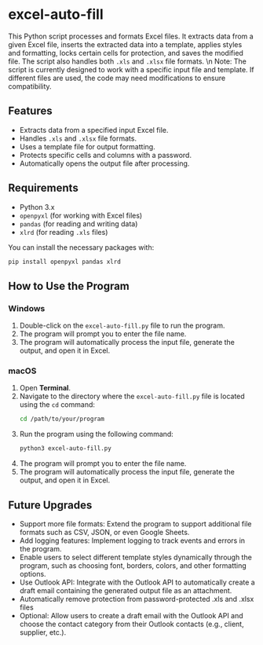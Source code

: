 # excel-auto-fill

This Python script processes and formats Excel files. It extracts data from a given Excel file, inserts the extracted data into a template, applies styles and formatting, locks certain cells for protection, and saves the modified file. The script also handles both `.xls` and `.xlsx` file formats. \n
Note: The script is currently designed to work with a specific input file and template. If different files are used, the code may need modifications to ensure compatibility.

## Features

- Extracts data from a specified input Excel file.
- Handles `.xls` and `.xlsx` file formats.
- Uses a template file for output formatting.
- Protects specific cells and columns with a password.
- Automatically opens the output file after processing.

## Requirements

- Python 3.x
- `openpyxl` (for working with Excel files)
- `pandas` (for reading and writing data)
- `xlrd` (for reading `.xls` files)

You can install the necessary packages with:

```bash
pip install openpyxl pandas xlrd
```

## How to Use the Program

### Windows
1. Double-click on the `excel-auto-fill.py` file to run the program.
2. The program will prompt you to enter the file name.
3. The program will automatically process the input file, generate the output, and open it in Excel.
### macOS
1. Open **Terminal**.
2. Navigate to the directory where the `excel-auto-fill.py` file is located using the `cd` command:
   ```bash
   cd /path/to/your/program
3. Run the program using the following command: 
   ```bash
   python3 excel-auto-fill.py
   ```
4. The program will prompt you to enter the file name.
5. The program will automatically process the input file, generate the output, and open it in Excel.

## Future Upgrades
- Support more file formats: Extend the program to support additional file formats such as CSV, JSON, or even Google Sheets.
- Add logging features: Implement logging to track events and errors in the program.
- Enable users to select different template styles dynamically through the program, such as choosing font, borders, colors, and other formatting options.
- Use Outlook API: Integrate with the Outlook API to automatically create a draft email containing the generated output file as an attachment.
- Automatically remove protection from password-protected .xls and .xlsx files
- Optional: Allow users to create a draft email with the Outlook API and choose the contact category from their Outlook contacts (e.g., client, supplier, etc.).
